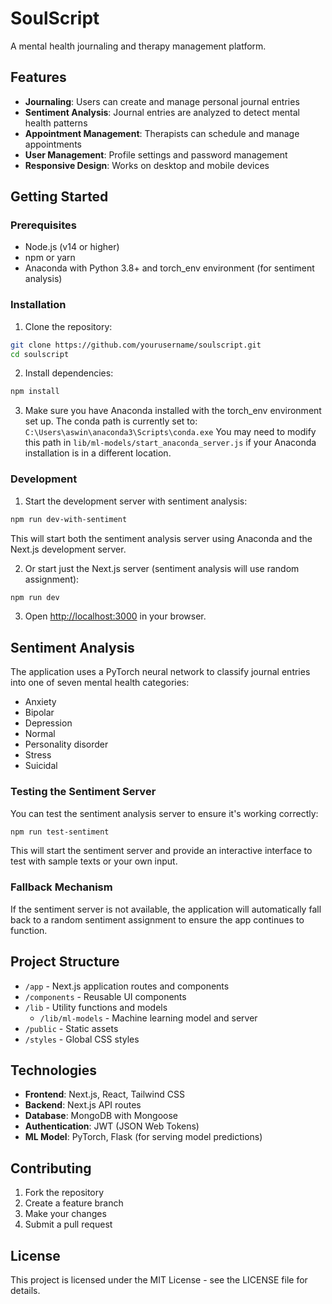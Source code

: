 # SoulScript

A mental health journaling and therapy management platform.

## Features

- **Journaling**: Users can create and manage personal journal entries
- **Sentiment Analysis**: Journal entries are analyzed to detect mental health patterns
- **Appointment Management**: Therapists can schedule and manage appointments
- **User Management**: Profile settings and password management
- **Responsive Design**: Works on desktop and mobile devices

## Getting Started

### Prerequisites

- Node.js (v14 or higher)
- npm or yarn
- Anaconda with Python 3.8+ and torch_env environment (for sentiment analysis)

### Installation

1. Clone the repository:

```bash
git clone https://github.com/yourusername/soulscript.git
cd soulscript
```

2. Install dependencies:

```bash
npm install
```

3. Make sure you have Anaconda installed with the torch_env environment set up.
   The conda path is currently set to: `C:\Users\aswin\anaconda3\Scripts\conda.exe`
   You may need to modify this path in `lib/ml-models/start_anaconda_server.js` 
   if your Anaconda installation is in a different location.

### Development

1. Start the development server with sentiment analysis:

```bash
npm run dev-with-sentiment
```

This will start both the sentiment analysis server using Anaconda and the Next.js development server.

2. Or start just the Next.js server (sentiment analysis will use random assignment):

```bash
npm run dev
```

3. Open [http://localhost:3000](http://localhost:3000) in your browser.

## Sentiment Analysis

The application uses a PyTorch neural network to classify journal entries into one of seven mental health categories:
- Anxiety
- Bipolar
- Depression 
- Normal
- Personality disorder
- Stress
- Suicidal

### Testing the Sentiment Server

You can test the sentiment analysis server to ensure it's working correctly:

```bash
npm run test-sentiment
```

This will start the sentiment server and provide an interactive interface to test with sample texts or your own input.

### Fallback Mechanism

If the sentiment server is not available, the application will automatically fall back to a random sentiment assignment to ensure the app continues to function.

## Project Structure

- `/app` - Next.js application routes and components
- `/components` - Reusable UI components
- `/lib` - Utility functions and models
  - `/lib/ml-models` - Machine learning model and server
- `/public` - Static assets
- `/styles` - Global CSS styles

## Technologies

- **Frontend**: Next.js, React, Tailwind CSS
- **Backend**: Next.js API routes
- **Database**: MongoDB with Mongoose
- **Authentication**: JWT (JSON Web Tokens)
- **ML Model**: PyTorch, Flask (for serving model predictions)

## Contributing

1. Fork the repository
2. Create a feature branch
3. Make your changes
4. Submit a pull request

## License

This project is licensed under the MIT License - see the LICENSE file for details. 